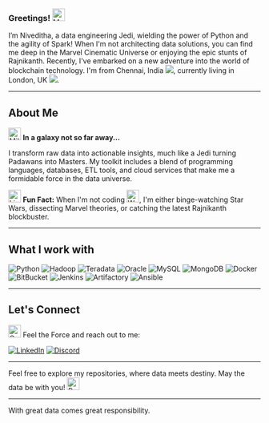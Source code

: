 ### Greetings! <img src="https://raw.githubusercontent.com/Tarikul-Islam-Anik/Animated-Fluent-Emojis/master/Emojis/Hand%20gestures/Vulcan%20Salute.png" alt="Vulcan Salute" width="25" height="25" />

I’m Niveditha, a data engineering Jedi, wielding the power of Python and the agility of Spark! When I'm not architecting data solutions, you can find me deep in the Marvel Cinematic Universe or enjoying the epic stunts of Rajnikanth. Recently, I've embarked on a new adventure into the world of blockchain technology. I'm from Chennai, India <img src="https://raw.githubusercontent.com/stevenrskelton/flag-icon/master/png/16/country-4x3/in.png">, currently living in London, UK <img src="https://raw.githubusercontent.com/stevenrskelton/flag-icon/master/png/16/country-4x3/gb.png">.

---

## About Me

<img src="https://raw.githubusercontent.com/Tarikul-Islam-Anik/Animated-Fluent-Emojis/master/Emojis/Travel%20and%20places/Milky%20Way.png" alt="Milky Way" width="25" height="25" /> **In a galaxy not so far away...**

I transform raw data into actionable insights, much like a Jedi turning Padawans into Masters. My toolkit includes a blend of programming languages, databases, ETL tools, and cloud services that make me a formidable force in the data universe.

<img src="https://raw.githubusercontent.com/Tarikul-Islam-Anik/Animated-Fluent-Emojis/master/Emojis/Objects/Light%20Bulb.png" alt="Light Bulb" width="25" height="25" /> **Fun Fact:** When I'm not coding <img src="https://raw.githubusercontent.com/Tarikul-Islam-Anik/Animated-Fluent-Emojis/master/Emojis/People%20with%20professions/Woman%20Technologist%20Medium-Light%20Skin%20Tone.png" alt="Woman Technologist Medium-Light Skin Tone" width="25" height="25" />, I'm either binge-watching Star Wars, dissecting Marvel theories, or catching the latest Rajnikanth blockbuster.

---

## What I work with

<p>
<img alt="Python" src="https://img.shields.io/badge/-Python-3978ab?style=flat-square&logo=python&logoColor=white" />
<img alt="Hadoop" src="https://img.shields.io/badge/-Hadoop-E10098?style=flat-square&logo=data%3Aimage%2Fpng%3Bbase64%2CiVBORw0KGgoAAAANSUhEUgAAAQMAAADCCAMAAAB6zFdcAAABOFBMVEX%2F%2F%2F%2F%2F%2FwAAAADMzAD%2F%2F8zJyQDOzgDT0wDR0QDV1QD%2F%2F9X%2F%2F9H%2F%2F8%2F%2F%2F9P%2F%2F9D8%2FADu7gD09ADq6gD39wDg4ACxsQC9vQDm5gDb2wDDwwDd3QC2tgCamgAmJiaqqgD09PSFhQBoaACiogAtLQDR0dGOjgA%2FPwA0NAB7ewBzcwA7OwBfXwBXVwDKysq4uLhvb2%2BlpaUlJQCTkwAYGABHRwCHhwDf39%2BFhYWxsbFBQUE2NjaJiYlYWABPTwBkZABERAAiIgBSUlJpaWlISEj%2F%2F7HT06n%2F%2F8EPDwD%2F%2F5L%2F%2F4AgICD%2F%2F2a9vZfm5rhOTj51dV7%2F%2F4T%2F%2F6OFhWv%2F%2FzmYmHk7Oy%2F%2F%2F1pVVUQmJh6srIoVFRX%2F%2F0yKinrR0Xbp6VBkZFGenn4KCihBQRrHx5%2Biol%2F%2F%2F50xMSdzc2V3znqEAAAc6ElEQVR42uVdd2MaR5sXs8zuDgjB0ptAgCRAqKCGerNiy3Es%2B%2BLYcezcnXOX9819%2F29wU7eXWSQhk8wfiWQhwf72qb%2Bn7MLCM5%2Bt7Unoz9vtyaTdXvgbntWjbfK%2F7ZvlrcCL3xrv3ALznOyMt%2F5OCByDU3xnV18AEHBZk%2FEL4HdOxpO%2FCQQ3YIwROAXkf37asQNCzvL47wDBC3L3j%2FBN9dPy7Rcg8hzNvXlYBasLC1gIzvysBJA7O3OOwim2hss%2BlqA9fuO60tv%2F%2FPJf%2F11I0GNUy2sHtp%2BdzTMEkx1iEMDE88%2FO6%2F%2F25f7V698TzpOFA%2BsV23PsE4hbcEOwdesA4MOfqfTrXxK%2Bp7wuXnUztwqBPzggFsFuBk4dALxMpV79lAg%2BaFO8dH4DhjOnT2zf2AD4%2FHYxk06GIUBR6AsPMa8YgBv7d2MbAh%2FvU0vJ9A%2BJ6NPiv3E6n%2FowBnYhODEB%2BPQ2nU4mk%2BmfEzKnIpzE6lyKwbY9VjCV4CUWAXwWXyXkTnZvfv3D6omPHny%2BTy0m6Un9kpAFodyb11Bhx3KLIir87aVAILn4Q0L6ZLUR%2B%2F0Xc4eB9ZWwhGmBALYGPyVigIDWeDo5XxBstd0QvMwkrZP5JRELBO4fvs6Ve5i4FOFTcilpxyCbiAWCXr5jf2ceeQVuDj%2Fb9IBikIh3Cgrsz2vMuM0hyCSdJx0Tg0QOajx0njduZcI%2B9rt08qEYJIoQDTmpMF95E%2FeJSc%2FJxMYgoStobw4DZx4gLy56MSjExiALFa00d4kkdwkvl3zk4Pf4gpCHil7bna9Ecot93C8Oe8hFIv1jfAwSUFFU%2FZzTznPgJFePuVd8n0qTk8EnlUrfv8wsxY2VzaPgo1b35oNp3LLRJV%2B%2B%2FPHx44f3325O%2F%2Bd%2Fh63qLz%2B9fpVZnMooGkQOas2BSbJ9x%2Bn06rKXJO8NW8gMDX99lZlGGRRsFBvNvcPBqPe900uu2kGvs1cuui%2Fnx4w0f2CZxBwHMZtHJY7Cm%2B%2FSS7YtIbhYaSn5gAv6JZn6NTH9qehr368%2BTMy6wcuIzPDVqwdgkCjocBQGwtaLN%2BB051moJ8GZvbuP5ol%2B%2BOkhIGRV1A3OJF88X5lqW7AlqbQEP%2FDvxINAgCKfbgdDMPuQ8pi%2F7VspCBKJ3x8EggHVGksfAvL15xAF8dZ%2FZjIPubqsfCapl%2FwSyYm7hP8cEASZfKMOjayRN8JogmbDkEZLVbQVH9r9K%2F23UTUvSpbbzwCBM%2FwpVLRya214AEB%2FDUJYDLnP5Y1eJRavoqANj0lg%2FGWHvoCXr2evCK9NqS4NDq6FRB6sQaTCsEtsALAXl1LgJuHGnald4HevllDukH53PIO4aPVYkMdvM0tmNlSzVHLUVJCuwGLYTd0A%2B%2BVszNARerSB0Tb7WPygtpnIIRpFLD9tTLR9Zi8nf7HFwF3xj8MG0nRVgSjsCqs4qoZGXPuJsyjUc4g763HB4amqNw8J7%2FKk0WR7%2B%2BzEZYH%2FSCXTBTcE50glSS%2FMhQa%2F%2BN7BSmwfgnAm2bIxrW0GQQ07DQUC%2FI6q1nkqCrK9vfPVmxx%2BSFlZgEb%2Bgcjprk4ggFq4mO8CUEZT5A1EEC5MQeBGaY0ED2jjEr%2BgrpaexCquni37NpG9x1Jg2kP8%2FTW8xP8tUwiK4ddSxuZQLUyTNmAtK3O7J8zyJQkiUQdUqMVA14%2FuHoMbKz9nbAV1nNb1dPLh9jQCQZSUn4N1VIwPAdo77zTVKhV3Uy43SeSAVsAKBQnqg8ct1058%2BwrZu39aSibTQuAN%2FA%2FkVoADRCDIR10MACUlNgLqBb%2FoQ%2FunGdB8agDuOPGiNh5TGbZPPJf%2F7ePb%2B3v2ZXIxmTIzQWwIWjoi1kmVkIJELr4YVJr75qdoXppf9jGUhkLQ529aVdDdo6VOY9flv%2Fv4530qk04n2bf3i8kls7smi5USET0dYk2A1egLAk0lVmhQ7qwP%2B9ZnET5oQMxqUVGuAFBMq8k8wyNkTmeO6%2F%2F08eVihlVRF39jNYQ0%2FjJhCw0UlQghxGKgSgS9QI3nFHIKgm6ZPKjRsInxCrotu%2Bz6JpcPkoFvb5Mps4qcecfDw6RNE7B6r%2BlEETexNYAS5j7b1%2FMxHYLaBO8%2B%2FGb7WAQBo6hoZZyY9Gx%2FDarwEQzCli0U%2BPQlmbGVjVLvOWfiqBhAsK8RGhw01UivyM5hoCoUYIBLWPmQyqS%2BWRDk61VNU1ukON11lSl7DzUIbRsp8%2BE%2B5aibpf4QgYGjq%2BISNHXsDjSiClAu%2BfFVGENpro8C4uf6GtG%2Be%2FHJ1hP5LiMYd1uuFyrMIDygZL9t66xMZpzF0%2FRbZh0zzuJZAVwTj6hoV0hSDBJVj900SuST90r1IDNaxuFIJik%2B2wr7M9DrhvNQb7pSy5jHSoj%2BSLqbCJbYXXhDv7GxxCWwR8RA0bFRgHLmvu5yn0aHmTmkBTlWA%2F6c%2BvPDJ1tUEEy5PShCsForP3gQwPGA6RWxVtjYswtAY0Oo4ODAfX8DrqjovH2WzW%2BioAALa%2F71xsHBen%2Bf8wXBuaUWQL3Gcgef7jPe8nnyN6uybi%2BhGuBQJxlCruKTLLaCakguMsU8h5q%2FY8mx3yjkKqhKgqAwxg2tT20UTWP4JbXo00HAvOKfaXdLRQmoKrt43WMRq80A65%2FzlQJySqoeQa3SRiUjJL8OMIoTNxO0Glg0%2B3Sf9hEC7hX%2FoAJipYtEFUhwSHUAeULEUpDe2i6h6Ax9%2BiiceUgYKknRq2H085ofhzC2K0d7fOqVFJOg%2FpjxEYJk5otgDOixxzskR2CMUN3z6VdG0dGPO%2F5r6Ng3FIpes4C6l9gWXJSrLR4iBXEMjGa5dV7g6cQTBgdZw5d%2BliCZ%2FpOFjAyCjJ1ILl8gER9XPF7h4iLST2y4MVgrDQ9Ax60QhTXnq0oh7DNnGJy3eNVj985822jAX0k%2FPRCxyTuGj7OM3mmpIlnOewIksJ6LgGDok5xfdXM%2BpAvOyMp5c%2FarGda6oTkwaJOoxyJVJkLpJ74QfFvy0wN8GECiDd9RVeqRHIG%2FuzsRyoLdiDy6C%2FrkBr%2F78sV0%2FaNGxY%2BGv9BJrkUqCY3aRhgrX4AK45L4NZ6RG3%2FkdX4nvoogtN0tBanPlDrh%2FVWLjoGUKnaMIq4pFL3MaXh%2BWAND1KA12zQ3ugeNasEnzwQtbjp2yXsMKIcY0tN3YJLLbRwnHNuySBYE7rvptonFEvsAkM788C8rNvK0X3ehYnlEtwirOKcOMwjaXUlTNfAbfeMUfo%2B7rpb3VZgGY%2BB4bNQMw4AESZeCU2yDY3KLhUtos3Sw1nH1tLTNqMAHgNQPP2YrJmNAzeN%2FOIMg1cYbFbxaXAsxCJU9VEeKPnxP551wTjhUq36QZVl6UCGpklCNZhgGjFMkAcLyLRk5HDvuds%2FIAZfjOA2CYDH16kfykXrOrkPXZYalithHlYrhFecCzjXfk7%2BN7UEpgFUoAcHUGGZU1QrF4JDb%2FWNsFI7AGwcEI0L93TkqMTvApASc7jD979%2Bt4sln8WNXjTkHw%2BhDLLNdLSqFVNTGfXrpEzhQ9AD65Yo5wk0zU0IAlEMxaPIa%2FM0NEfMtu8APKOczKtuiqG1%2Fc5hJ%2FmijjAFIBswloVDuDJv8tSjiEJswFb76BoYaCoyiBFslZKoeamvxH%2BzyQBFf%2FtisPi4LCPCvr9VH2Mo7jMFnJwQZ20wujb3fpv3nUbAfCotsMQYDNSpCMGghdU%2BrB%2FrPBncO%2FYSFQSEUgxavMQBy5cc2ge9wFe00mmYEwejzr04tSP7oqI1i9y0gchnERF1RwpwfxmCkR7IqBRzXdUNeNhIKYHJmGrgOLcwyBgHbPKoKtgCgR20rva2bIr0eA4fbY5bwtUMXHT9%2F5Xm7UNIEY7ChSfDMV2EQIF04mYotrAjHoMyDoDEO%2F3Zspj9HCjL6SIRJbUsT7J3m6Ve%2FeNiN9%2BLnqd%2Fd6Ul4SYm0W6Noaqm6pofUJGqmk7H5m1K4galxen2CPcO2JQZNqr3ahcDAYgy%2B2YyBUwi4XzTJtJ9dbxeuCcylQBhlEBJ6GGWQFRCuDWzyVU%2BExcoMg2Um6W3LGtAfMoplmWPAA8RFW0z0qzuWJT5DiMGSh76MuMctyolEGgQkxUIOoc1Oh9tYVmKgYcER9wqUoyIkE%2B%2FimHDalRlE0%2BbjfMDdZugQg4y79VyNusUEwmYUL4QVTqrgcmV92b8I79xicsAw2LH8n0qaeTAG1BRs8SDKYfOxKfC7BlMMPJ3nOViPusHEIetRd7mgy0CQsFFSYZEyuU6bLhyNrRDRSBD%2BW1WYGuxgS7Hl8gk%2BOxr6djHwdCQrkZ89TxhgLUpaDKm2pIpqSyNReK%2BK6RcwBquWHBikn4kFD%2BRnX9s8YTaV3QcCxf6C9GsP3tFaTFJBFFV3kStJQHs6Gsq52uIDjMHEsgdFYhEVbcg5pLZImIUULPkMHF045MTzoSSKq2QqDSpysh5Vera5m054AsLjxBvOoJi8QZdgwFRh1UabfAxSdparYsfJX5Bxd94XcxIfnERkLRVmE496OrVQT6tY%2BQJdWWRSZXeGaOlatnWcC2X3nbShLObLRf8dDlmpxjoSlK%2FoMPe4GPTClYZU%2FUzOdGKnCDpI0TtMDKzSslD2Jb87RUm5TIBBlLssYp9HGiw%2BKgRGN9TLQK7yriILtYpdvcZ%2BYusxCYiBBYmHQUr7G0TJQ9RpFynoUTEI98g5gsGmT38eUf%2BORmtQorI8shKBjO%2FcnUpTCYbB4rSfl4Ymkk0Jj3NoG%2BeuX8PuVwD2Ea890CQSrps2P2AGlb747ZJfyix%2FiD411PiNydMfwuqovoXnI%2FpZkMga1xC5wk%2BpYGPAU8Y%2F0v6T%2BwXJqxrRaHmKzuSpD3F%2F%2Fv26xDUMNBUSLrG%2FpuqUeWU3OfNTsC4zgmnxZ2%2FRQ%2FITHVLHoFRnBgExiYxS9TaiEPeo4QCh2awhXWWVmMXwaew7ESJ5F%2FvsyfYat6ghkunXe6STN02it0OR5M9NHauKStJHGkwyixg8mLgn%2Bq9SbmUpyYoBdY4XmvLYUVJolMjLjVu%2BbTZ39PrJUoHqQIQ%2FPnJu8bk8SHIHUGhd%2FiMR%2B4uUx46SZMyBTy8O2Wi520CapiGluWmGP2HzqZSl%2F7ropo9yQP6KaJCBlJkZRRIdsCrTcuBk8kZneMkbf2n4EyIGgkL5lnJ5xjiTWFnyF0SfygxOXRHRwVFE5yHrLFoMihCdxDr44jSJByBukATVmRlFqIjm%2Fa0FCRAkthoarOXBEZwOAIyLQW1mkWLeTBaC2hPb9pkUGiBFbKfIs0L%2BvsPZncf6VPscg9lEirrpFUKmurbGR0fjM9McRGwpySmKmBjiRwMgnonfZSNOMD8LCAg%2FwOqtkd2JVCm%2BLEVvqzEg9zOi0m2ENj%2BEYVCcBQakbZrv5pUa0CDRQdSilqw5V5o3HcUUSRMZ8EEzEgM%2B%2Fhg5xrIjguDI5RXkw1OTsEG%2FHYb1xIX6hZk4BmINfIbCfc%2BtSaZKJON8LIRcO3Y6u9MQCOSzzcAxEKegdyVX7S3zKDE8QOLKIP4si%2FniTuRlWZwoN%2BLzsJOlxPm%2B5PZNut8vJbXErG4O15ZIR%2BnBNGRaj2Ig7RyzuekNIrdeEhOeNDzAcpD5VQpcVrnaaLmjJam4jXQ7aFJznzQwLQ0umtPlmIRDE0RZWw4D0nebkni3ohV50ZaumIfo0VCXGf%2FFJg3LW685pRTkoGLuBZCZbRQYSC34JPCKCYP42R9Bj036RIqQihFooSnNhkEhGMqvAhEYvJKVMTYUwRqa4p072oFAMIjMHA%2FAEOnZB0CgNWNsSOL2QHKnoWqmYvHj3Tzj1smJDJLABVKzD1AEvjhIcjUQbULPSLhG8w2ook0hBsSObtDBv8jCaxU0MASVlSkgKFII%2BFSU5JAv941Lr6Wdjn43lTWgAxoDXQqDRk8jtgDsx42qs5odAtlxNsBiJFkMClDfCx%2BnC7xBNN9SpTA43MsxqwAuY%2BkcsVdYUFsg3m5y%2BuK0fPWoqJGiVDkxlVcATAyUqL7lUd36laF0dpFXaGsJGsRdr3jKaCT59Z40SIpvr2ir87mmSNlE3m7EAj1wN6gZkW%2BYrVAEFK12FXtp3g3LG%2BUxILrWj2uqu4d01LLJ5ID3bwVeV477TmvPx92wVM8HA5HNI0gR0LXDKZbOvmD8gTwGK6ETxt5Ttj12i9c0eKzcDeJSjIRDDsTKmybUqsV8zhU5FfJ1lQGgavrendjTEmcF8xGrKMtXk8kNlSbUYcdxFVwVeM5U7DTDf7vjHnJbX2mpZOWSjlC1Wq9XyQ4ydv2KqiMb2vFW4YxZRXlJGgPgXrQQrKLdO%2BclcK8g%2BIOcdh6%2BKq%2Fnt4nnatAta5qus0oh%2Ba%2Bqa0grrfSnfswb5RPfp2V9IysWtWSMoG1rT7%2Bz1ypDjUNgpgsQnYNBcFJQCH6u4frlYK9bKtewFJRL3bXh1YMeerjKEoZF2QWnrKUhkgAwLF0edSHZG6cKBCz6oK6gy5CJrDKY5tzEX8bOWvbTkrGymMreD%2FdVWVMGLrq6Zl09O6qNkEAEqwCWwDP22mocXkQ9%2BHKqdfSsSXdJeg88y51DvWPT3BxYQ67rdzIodciDupVKgOVxHGTuFA4QgWn3Rd6yfnX5rc8sGL%2BK%2BDlpj1c1LwL4uChKuMmoKcOHegMut6JtBl3%2F7dkDlt%2FwunOMbrMW30bjTwAJ83yo674IOIg0SnqhFnMAFyV%2FLMXZ0xWddRROto7HRzsvbm5ub292js6Otx62ep11qf6VSiXignDtw3RVxH0aqLrr0okj1zXNNcHADATqsi24jsmkQ88yBJX13T76Eyj4A0ZjPEfOBAG4u3AMYcWGilMLIESVXDaoDkCfLgGAe73LyI2BxjisN4%2B%2BFNNcjx1rFT53Wxv2hum8cIfnNQcCUKnnQpkpc5aCcO8FR0BqP5samzp59N3ZY3MPZrznQlTFJ%2Bu01IqRqyhNscPiqmH3BRDWjSiaVjEJOgdJ13dhUFZZ0ffRd8Sa69BSMbuQjXVf89xr2RCAsBrFjhc4Bk2bB%2BQ%2FcoUCXV1B50%2ByHtXcgvAy9oNiml4E7poWAhDK7MPj9oC1Th1ZW%2FBo1mhbj9JraFxYHn2DOq060w0cH5JxMUjUXYFcb0%2FTLQSKUtWBOieW6E2f8LGqFo%2FK11GzQ9zm9SWRLlW%2Fnn7lVZQ1OKQWLhUbg0RObQ2ExK4PSki33IBshYiLjcaZcA7CIVeGEU6RETkkQ2SlzqOnMYgQUWWY4pkBBaRqSCmXcU6IRESEdaAiTbVlnSaxLeaKRrzSAoZ7rUap2SQEyeZTLEvm8xsXiGrj%2F03z9CwsClD0%2FDIAtEqcClmOm4M189GEfL6sl7MomPOWrmq1%2FlM8xpJD0GPbTwGYcjzFqNMYkBy9notJthYZBnxdNg1%2FxJCd4CiyCaTq2tqTPFyEQ3CdxTE7LR39a%2FqOByOXzxnTVEiZBeFzFtz3CxB6JoFfO9x%2FkgdKmBCQGiVt8v8rMfMjzAFJA65Mi9c2g5ZOt1xr7G0%2B0fPJOAT7BWqbWUEdzRwDbg7oCiP7XrMbv%2FDr5JG94pENAqKU2vl0ddQHnrrlGffrBzZpH3sheOznaXAI7goiXmWdfI88WJCTjA6oKgzZs6zFrqa2SxTGC08EgchmNF5QP5QPDGQgiAyVebJAH2deYhOXlvObnJlmYefxnzUlNuMZNrWk1WT5MqJEJlCIbt2r8OiAqALiDaBHjg2f29tbq0%2FyeL4b4ObHRbTalPbr0YIg0XyGLFUY6Hw4e0bPEmJL0aDzhugrAMg3IFcjCwwalPWM1B43VL6XY0bPWGNykHMyGSxOkRUELar1vAij2xdZ3kzfeJc2VQ5m9xRrNr1RdGkm%2BwSSFkFtRTl%2BiCRVQWc7AazMaSYYMOdbdvG7jNKTnEhQOxFSrjajhxS4KmyKh9coNH8FM3lw8SrwXm1eCIIh5Rr164g7jPpGDFXoIytenNFT5lim4M5emEUYSuWK%2BnU11BioZRBbFRwrK2ZkFKvueIWNR8sM2uT13cD5jUIRQtLVLOkVkKUK9tUlT36O%2FbptSdawH1xDczWn9fzbcYwK64vRQE8uQKJ98FwV%2BGDuzcLslMHVZ4nvC5vQkJjhrmp9D1TZXAWZjTGt6A5Gni51aGmSY1D22Qv%2BVOcIeJ9bQEwUupILlFRtg70qWygYuXylWNWhuH6FefqoJDRniQFQOBXHvjuZDQZtnz3lmnkjorvOINoAZUKiChbNbK9QVV3XkNqPtK1M%2FEkfCtmJYMfgdGGWgmBvPjdYh%2BNQhkwxIFoHvcuVZqmmIzI9zw5CSCm39oYX%2B9H%2Bhb0di4pqgpFlVM7yjDDgFuEu6xADweztR3p2ZFba7noHm6PLy9H5xUF%2F15bwD6XEgOjeJTKliIZpX2eFAZ%2F57ufzuRzp%2F%2BRpLDeLEURCVUHrUa1RIwlrwN6sZhUo9Vk%2BhdZcJ71fUykrbmo0W5dTjzDp0Rj0o52CSqcATGtglptmhsGCePJAQ3P0i7Ax6WKELkdhULsC0ZrAgnOoPh8GbbPNx9E7RoktEFUY0Ygi75y9uH3jqweFRC5s8XPd5hdX7LcAzRgDC4RzW%2B%2BQjFGkj%2BGy8ZxtfBa2bh1PkEs0tMjiEvkbd462Jfa4xYXnAAFYbQNsOPQyyp7RaWpbYG%2BjgQfZCFaZQ8CUruvEYH%2FWGCy0T00L1kW0CVpjNMZelDJTGvrGB81%2BJH3EIWCxwAFyGCO2wWUyUxAWrIUg%2B4MSznhXHJ0gwdENcgZ05rN%2Bo3ONOvdANF%2B0%2B0UqhQeP%2BwzaWHGC6%2BQjxIDFd6fuPyLBRlah3f2saK5O5hJ4ilaTSH3wq%2B1F3UfN%2BczgnWjkBIDQHhX3kbuJlW1tGC%2FM%2Bmy9iRHjUW3mtfKxk6yPloKsGYqxay17mnn1GVLLLoVwPbu7G2HQ%2BOx722kOIutKBet20z%2Bwpyn%2BGNwsPMdZPbI%2Fwr0ars18s4BVFbuVwiBnxeO0sLeJvA3dDN3nwYAYhq3j8dZyqDng2sxXrbgz8ZJUcZE0mFEIrv3a2mnN6Vl0weXnAyggQ3zONXdN7FgiW66aEPDHlNf8OvtDVrzN6vhVX1yxjVgCseMNOMOsoSog0Bp3wN8eminEM%2FgFD7PiV29js8RWcOMMaE%2F8Iytz2WzeZQrwa5GYzrNDUL0ET9KVHbsxYeTfhegMY459Ii3PeI8CoVotVqqKZQrMsc3RYZPM5hH6Uac0HEJa4xKAmScMrnMbpApF6IpivvoKEPKzgja6WYUbwZTDnTkQevbsFhEEd5ebpSBPTXDsN%2BIE3Ua%2FITeh%2BJxicBwYJFqunVEsIMCSNHw9gcsURJ3Jc2JwFOgZDegMYk4C8LPzkBUnBJYpOFsYL4cMaS4869kJ1AVLDlgw%2BzWInuwgw18KLFOwzQKy8dnOze3tybLtnLw4224%2FLwSi8LIXEuNxDEBQUwMoKVq%2BkDWKEAaYgsnCd32CaQCL8OIbogKlaFdTHMU3rgfiYcSn7YXv%2FJiT9SggzhXry0%2BDf3vgzYRUePF9KHs8UqlfMltpChUVulnPFyG%2F3fAEwdr1UzXcPsU5sxeKVhrVKlKdcs2TBf8ohj3ZZd896i%2B2tz1rCDw9vXhx2NDI%2Bga3j98K06UL5McRzoEpMGPFHbfD3lxpQRzL6zppLOiG7uDijdBDOwiqug9m2F3ySCic%2Be0fGQ1WVgaj%2FYhVbEceu6iKUaXJwnyd1aM3odFssG074TM4om6lM2LoefOgqaXh%2BEUgBMvR5btei2gP1p3d7yAPesiZjH3nir62o3NPjMJgba1jpsNbC3N8Vj04RJB9Ez%2FYzhbm%2FUy2z3aYop%2FuHEd6uEkc%2B%2FF3Pe1b18aaycI%2F8NgjrZvVhX%2Fo2Wah1s24vfCPPt%2FX5f8%2FyN%2FOdY7ASO4AAAAASUVORK5CYII%3D&logoColor=ffff08" />
<img alt="Teradata" src="https://img.shields.io/badge/-Teradata-ff6105?style=flat-square&logo=teradata&logoColor=white" />
<img alt="Oracle" src="https://img.shields.io/badge/-Oracle-ff0000?style=flat-square&logo=oracle&logoColor=white" />
<img alt="MySQL" src="https://img.shields.io/badge/-MySQL-08668e?style=flat-square&logo=mysql&logoColor=white" />
<img alt="MongoDB" src="https://img.shields.io/badge/-MongoDB-13aa52?style=flat-square&logo=mongodb&logoColor=white" />
<img alt="Docker" src="https://img.shields.io/badge/-Docker-46a2f1?style=flat-square&logo=docker&logoColor=white" />
<img alt="BitBucket" src="https://img.shields.io/badge/-BitBucket-2e87fe?style=flat-square&logo=bitbucket&logoColor=white" />
<img alt="Jenkins" src="https://img.shields.io/badge/-Jenkins-d23d38?style=flat-square&logo=jenkins&logoColor=white" />
<img alt="Artifactory" src="https://img.shields.io/badge/-Artifactory-66a940?style=flat-square&logo=jfrog&logoColor=white" />
<img alt="Ansible" src="https://img.shields.io/badge/-Ansible-black?style=flat-square&logo=ansible&logoColor=white" />

</p>

---

## Let's Connect

<img src="https://raw.githubusercontent.com/Tarikul-Islam-Anik/Animated-Fluent-Emojis/master/Emojis/Objects/Open%20Mailbox%20with%20Lowered%20Flag.png" alt="Open Mailbox with Lowered Flag" width="25" height="25" /> Feel the Force and reach out to me:<br/>
<p><a href="https://www.linkedin.com/in/nivesayee" target="_blank"><img alt="LinkedIn" src="https://img.shields.io/badge/-linkedin-blue?style=for-the-badge&logo=linkedin" /></a>
<a href="https://discord.com/users/nivesayee/" target="_blank"><img alt="Discord" src="https://img.shields.io/badge/-discord-d4d4d4?style=for-the-badge&logo=discord" /></a></p>

---

Feel free to explore my repositories, where data meets destiny. May the data be with you! <img src="https://raw.githubusercontent.com/Tarikul-Islam-Anik/Animated-Fluent-Emojis/master/Emojis/Travel%20and%20places/Rocket.png" alt="Rocket" width="25" height="25" />

---

With great data comes great responsibility.
